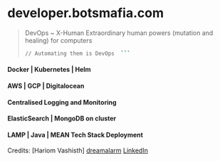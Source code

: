 # developer.botsmafia.com

> DevOps ~ X-Human 
> Extraordinary human powers (mutation and healing) for computers
> ```sh Making mistakes is Human 
> // Automating them is DevOps  ```

#### Docker | Kubernetes | Helm 
#### AWS | GCP | Digitalocean
#### Centralised Logging and Monitoring 
#### ElasticSearch | MongoDB on cluster
#### LAMP | Java | MEAN Tech Stack Deployment 

Credits:
[Hariom Vashisth] [dreamalarm]
[LinkedIn] 

[//]: # (These are reference links used in the body of this note and get stripped out when the markdown processor does its job. There is no need to format nicely because it shouldn't be seen. Thanks SO - http://stackoverflow.com/questions/4823468/store-comments-in-markdown-syntax)


   [dreamalarm]: <https://developer.dreamalarm.in>
   [linkedIn]: <https://in.linkedin.com/in/hariom-vashisth-91467a68>



